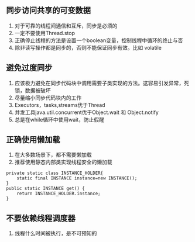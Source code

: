 ## 同步访问共享的可变数据
1. 对于可靠的线程间通信和互斥，同步是必须的
2. 一定不要使用Thread.stop
3. 正确停止线程的方法是设置一个boolean变量，控制线程中循环的终止与否
4. 除非读写操作都是同步的，否则不能保证同步有效。比如 volatile

## 避免过度同步
1. 应该极力避免在同步代码块中调用需要子类实现的方法。这容易引发异常，死锁，数据被破坏
2. 尽量缩小同步代码块内的工作
3. Executors，tasks,streams优于Thread
4. 并发工具java.util.concurrent优于Object.wait 和 Object.notify
5. 总是在while循环中使用wait，防止假醒

## 正确使用懒加载
1. 在大多数场景下，都不需要懒加载
2. 推荐使用静态内部类实现线程安全的懒加载
  ```
  private static class INSTANCE_HOLDER{
      static final INSTANCE instance=new INSTANCE();
  }
  public static INSTANCE get() {
      return INSTANCE_HOLDER.instance;
  }
  ```
## 不要依赖线程调度器
1. 线程什么时间被执行，是不可预知的
